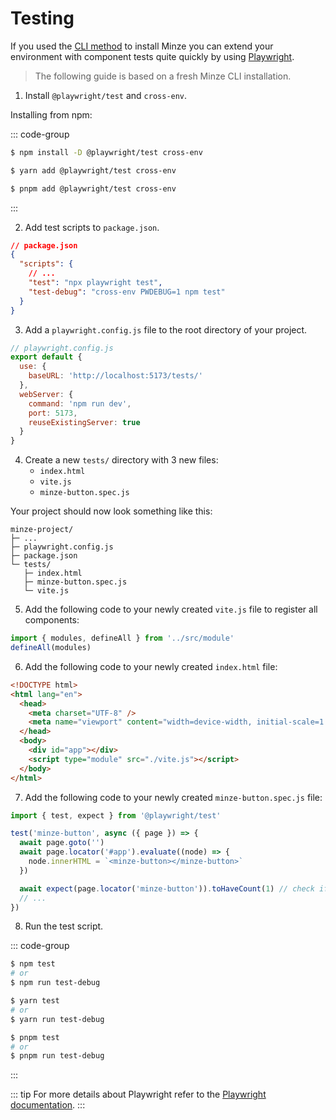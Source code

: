 # Testing

If you used the [CLI method](/guide/installation#cli) to install Minze you can extend your environment with component tests quite quickly by using [Playwright](https://playwright.dev/).

> The following guide is based on a fresh Minze CLI installation.

1. Install `@playwright/test` and `cross-env`.

Installing from npm:

::: code-group

```bash [npm]
$ npm install -D @playwright/test cross-env
```

```bash [yarn]
$ yarn add @playwright/test cross-env
```

```bash [pnpm]
$ pnpm add @playwright/test cross-env
```

:::

2. Add test scripts to `package.json`.

```json
// package.json
{
  "scripts": {
    // ...
    "test": "npx playwright test",
    "test-debug": "cross-env PWDEBUG=1 npm test"
  }
}
```

3. Add a `playwright.config.js` file to the root directory of your project.

```js
// playwright.config.js
export default {
  use: {
    baseURL: 'http://localhost:5173/tests/'
  },
  webServer: {
    command: 'npm run dev',
    port: 5173,
    reuseExistingServer: true
  }
}
```

4. Create a new `tests/` directory with 3 new files:
   - `index.html`
   - `vite.js`
   - `minze-button.spec.js`

Your project should now look something like this:

```
minze-project/
├─ ...
├─ playwright.config.js
├─ package.json
└─ tests/
   ├─ index.html
   ├─ minze-button.spec.js
   └─ vite.js
```

5. Add the following code to your newly created `vite.js` file to register all components:

```js
import { modules, defineAll } from '../src/module'
defineAll(modules)
```

6. Add the following code to your newly created `index.html` file:

```html
<!DOCTYPE html>
<html lang="en">
  <head>
    <meta charset="UTF-8" />
    <meta name="viewport" content="width=device-width, initial-scale=1.0" />
  </head>
  <body>
    <div id="app"></div>
    <script type="module" src="./vite.js"></script>
  </body>
</html>
```

7. Add the following code to your newly created `minze-button.spec.js` file:

```js
import { test, expect } from '@playwright/test'

test('minze-button', async ({ page }) => {
  await page.goto('')
  await page.locator('#app').evaluate((node) => {
    node.innerHTML = `<minze-button></minze-button>`
  })

  await expect(page.locator('minze-button')).toHaveCount(1) // check if element exists
  // ...
})
```

8. Run the test script.

::: code-group

```bash [npm]
$ npm test
# or
$ npm run test-debug
```

```bash [yarn]
$ yarn test
# or
$ yarn run test-debug
```

```bash [pnpm]
$ pnpm test
# or
$ pnpm run test-debug
```

:::

::: tip
For more details about Playwright refer to the [Playwright documentation](https://playwright.dev/).
:::
